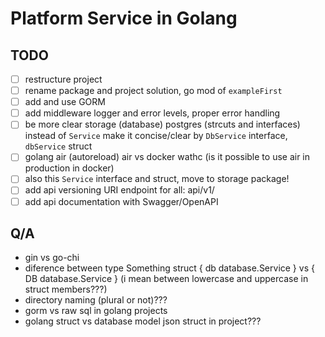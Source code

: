 # Platform Service in Golang

## TODO

- [ ] restructure project
- [ ] rename package and project solution, go mod of `exampleFirst`
- [ ] add and use GORM
- [ ] add middleware logger and error levels, proper error handling
- [ ] be more clear storage (database) postgres (strcuts and interfaces) instead of `Service` make it concise/clear by `DbService` interface, `dbService` struct
- [ ] golang air (autoreload) air vs docker wathc (is it possible to use air in production in docker)
- [ ] also this `Service` interface and struct, move to storage package!
- [ ] add api versioning URI endpoint for all: api/v1/
- [ ] add api documentation with Swagger/OpenAPI

## Q/A

- gin vs go-chi
- diference between type Something struct { db database.Service } vs { DB database.Service } (i mean between lowercase and uppercase in struct members???)
- directory naming (plural or not)???
- gorm vs raw sql in golang projects
- golang struct vs database model json struct in project???
